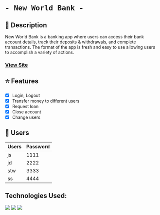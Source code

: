 # `- New World Bank -`
<!-- ![image](https://user-images.githubusercontent.com/66934782/168956580-0427b1fe-8d3b-43aa-8b28-410fbc0431cd.png) -->
<!-- <img src="https://user-images.githubusercontent.com/66934782/168956580-0427b1fe-8d3b-43aa-8b28-410fbc0431cd.png" style="width:500px;"> -->

## 📕 Description
New World Bank is a banking app where users can access their bank account details, track their deposits & withdrawals, and complete transactions. The format of the app is fresh and easy to use allowing users to accomplish a variety of actions.
### <a href="https://christian-browne.github.io/new-world-bank/" target = "_blank">View Site</a>

## ⭐ Features
- [x] Login, Logout
- [x] Transfer money to different users
- [x] Request loan
- [x] Close account
- [x] Change users

## :key: Users

|Users|Password|
|:---|:---|
|js|1111|
|jd|2222|
|stw|3333|
|ss|4444|



## Technologies Used:
<img src="https://img.shields.io/badge/HTML5-E34F26?style=for-the-badge&logo=html5&logoColor=white" />  <img src="https://img.shields.io/badge/CSS3-1572B6?style=for-the-badge&logo=css3&logoColor=white" />  <img src="https://img.shields.io/badge/JavaScript-F7DF1E?style=for-the-badge&logo=javascript&logoColor=black" />
